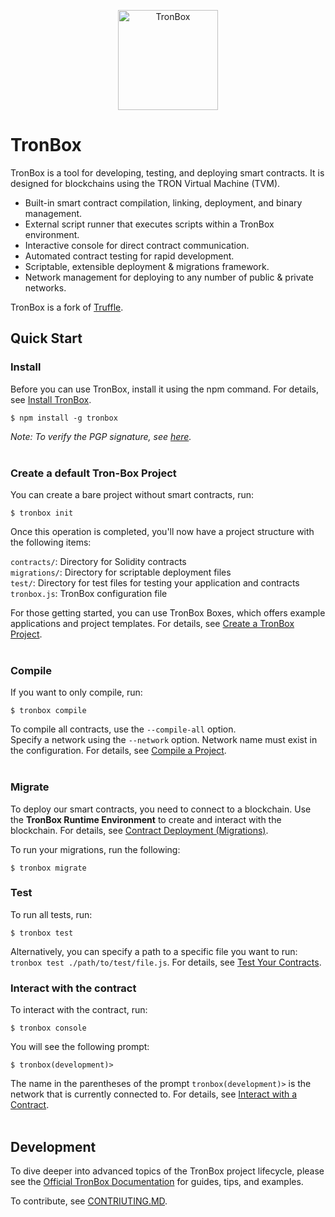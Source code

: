 <p align="center">
  <a href="https://tronbox.io/" title="TronBox Website">
    <img alt="TronBox" src="https://raw.githubusercontent.com/tronprotocol/tronbox/logo/assets/TronBox-logo.png" width="160"/>
  </a>
</p>

# TronBox

TronBox is a tool for developing, testing, and deploying smart contracts. It is designed for blockchains using the TRON Virtual Machine (TVM).

* Built-in smart contract compilation, linking, deployment, and binary management.
* External script runner that executes scripts within a TronBox environment.
* Interactive console for direct contract communication.
* Automated contract testing for rapid development.
* Scriptable, extensible deployment & migrations framework.
* Network management for deploying to any number of public & private networks.

TronBox is a fork of [Truffle](https://www.trufflesuite.com/truffle).

## Quick Start
### Install<br>
Before you can use TronBox, install it using the npm command. For details, see [Install TronBox](https://developers.tron.network/reference/install).
```
$ npm install -g tronbox
```
_Note: To verify the PGP signature, see [here](https://github.com/tronprotocol/tronbox/blob/master/FURTHER_INFO.md#verifying-the-pgp-signature)._<br>
<br>
### Create a default Tron-Box Project
You can create a bare project without smart contracts, run:
```
$ tronbox init
```
Once this operation is completed, you'll now have a project structure with the following items:

`contracts/`: Directory for Solidity contracts<br>
`migrations/`: Directory for scriptable deployment files<br>
`test/`: Directory for test files for testing your application and contracts<br>
`tronbox.js`: TronBox configuration file<br>

For those getting started, you can use TronBox Boxes, which offers example applications and project templates. For details, see [Create a TronBox Project](https://developers.tron.network/reference/create-a-tronbox-project).<br>
<br>
### Compile
If you want to only compile, run:
```
$ tronbox compile
```
To compile all contracts, use the ```--compile-all``` option.<br>
Specify a network using the ```--network``` option. Network name must exist in the configuration. For details, see [Compile a Project](https://developers.tron.network/reference/compile-a-contract).<br>
<br>
### Migrate
To deploy our smart contracts, you need to connect to a blockchain. Use the **TronBox Runtime Environment** to create and interact with the blockchain. For details, see [Contract Deployment (Migrations)](https://developers.tron.network/reference/contract-deploymentmigrations).<br>

To run your migrations, run the following:
```
$ tronbox migrate
```

### Test
To run all tests, run:
```
$ tronbox test
```
Alternatively, you can specify a path to a specific file you want to run: `tronbox test ./path/to/test/file.js`. For details, see [Test Your Contracts](https://developers.tron.network/reference/test-your-contracts).
<br>
### Interact with the contract<br>
To interact with the contract, run:
```
$ tronbox console
```
You will see the following prompt:
```
$ tronbox(development)>
```
The name in the parentheses of the prompt `tronbox(development)>` is the network that is currently connected to. For details, see [Interact with a Contract](https://developers.tron.network/reference/interact-with-a-contract).<br>
<br>
## Development
To dive deeper into advanced topics of the TronBox project lifecycle, please see the [Official TronBox Documentation](https://developers.tron.network/reference/what-is-tronbox) for guides, tips, and examples.

To contribute, see [CONTRIUTING.MD](https://github.com/tronprotocol/tronbox/blob/master/CONTRIBUTING.md).


